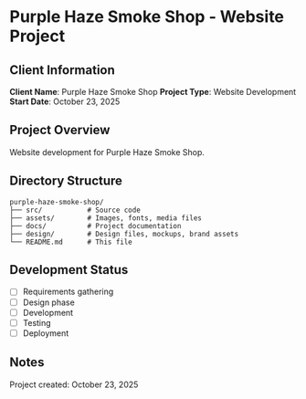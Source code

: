 # Purple Haze Smoke Shop - Website Project

## Client Information
**Client Name**: Purple Haze Smoke Shop
**Project Type**: Website Development
**Start Date**: October 23, 2025

## Project Overview
Website development for Purple Haze Smoke Shop.

## Directory Structure
```
purple-haze-smoke-shop/
├── src/           # Source code
├── assets/        # Images, fonts, media files
├── docs/          # Project documentation
├── design/        # Design files, mockups, brand assets
└── README.md      # This file
```

## Development Status
- [ ] Requirements gathering
- [ ] Design phase
- [ ] Development
- [ ] Testing
- [ ] Deployment

## Notes
Project created: October 23, 2025
